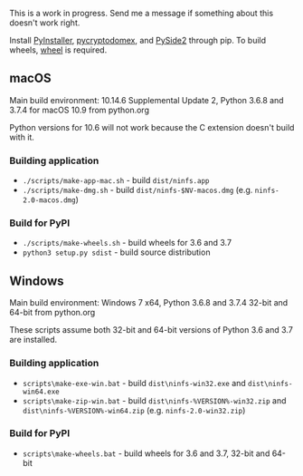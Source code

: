 This is a work in progress. Send me a message if something about this doesn't work right.

Install [PyInstaller](https://pypi.org/project/PyInstaller/), [pycryptodomex](https://pypi.org/project/pycryptodomex/), and [PySide2](https://pypi.org/project/PySide2/) through pip. To build wheels, [wheel](https://pypi.org/project/wheel/) is required.

## macOS
Main build environment: 10.14.6 Supplemental Update 2, Python 3.6.8 and 3.7.4 for macOS 10.9 from python.org

Python versions for 10.6 will not work because the C extension doesn't build with it.

### Building application
* `./scripts/make-app-mac.sh` - build `dist/ninfs.app`
* `./scripts/make-dmg.sh` - build `dist/ninfs-$NV-macos.dmg` (e.g. `ninfs-2.0-macos.dmg`)
### Build for PyPI
* `./scripts/make-wheels.sh` - build wheels for 3.6 and 3.7
* `python3 setup.py sdist` - build source distribution

## Windows
Main build environment: Windows 7 x64, Python 3.6.8 and 3.7.4 32-bit and 64-bit from python.org

These scripts assume both 32-bit and 64-bit versions of Python 3.6 and 3.7 are installed.

### Building application
* `scripts\make-exe-win.bat` - build `dist\ninfs-win32.exe` and `dist\ninfs-win64.exe`
* `scripts\make-zip-win.bat` - build `dist\ninfs-%VERSION%-win32.zip` and `dist\ninfs-%VERSION%-win64.zip` (e.g. `ninfs-2.0-win32.zip`)
### Build for PyPI
* `scripts\make-wheels.bat` - build wheels for 3.6 and 3.7, 32-bit and 64-bit
